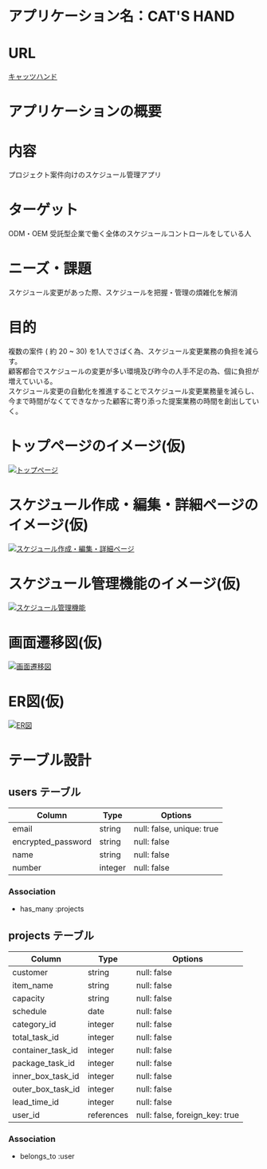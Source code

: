 # アプリケーション名：CAT'S HAND

# URL
[キャッツハンド](https://cathand.onrender.com)

# アプリケーションの概要
# 内容  
プロジェクト案件向けのスケジュール管理アプリ  
# ターゲット  
ODM・OEM 受託型企業で働く全体のスケジュールコントロールをしている人  
# ニーズ・課題  
スケジュール変更があった際、スケジュールを把握・管理の煩雑化を解消  
# 目的  
複数の案件 ( 約 20 ~ 30) を1人でさばく為、スケジュール変更業務の負担を減らす。  
顧客都合でスケジュールの変更が多い環境及び昨今の人手不足の為、個に負担が増えていいる。  
スケジュール変更の自動化を推進することでスケジュール変更業務量を減らし、  
今まで時間がなくてできなかった顧客に寄り添った提案業務の時間を創出していく。

# トップページのイメージ(仮)
[![トップページ](https://i.gyazo.com/17aa21ca78e5d5b00ae1670150a5a202.png)](https://gyazo.com/17aa21ca78e5d5b00ae1670150a5a202)
# スケジュール作成・編集・詳細ページのイメージ(仮)
[![スケジュール作成・編集・詳細ページ](https://i.gyazo.com/802ab72d11798f2bcbd7ba9246a73a15.png)](https://gyazo.com/802ab72d11798f2bcbd7ba9246a73a15)
# スケジュール管理機能のイメージ(仮)
[![スケジュール管理機能](https://i.gyazo.com/e0e37056b17dea4d37b130449003bb6e.png)](https://gyazo.com/e0e37056b17dea4d37b130449003bb6e)
# 画面遷移図(仮)
[![画面遷移図](https://i.gyazo.com/7d7f0ca856d0b9acca90cb78e465ed01.png)](https://gyazo.com/7d7f0ca856d0b9acca90cb78e465ed01)
# ER図(仮)
[![ER図](https://i.gyazo.com/5b0f543e210d80dfe2c087cac3f2bb5c.png)](https://gyazo.com/5b0f543e210d80dfe2c087cac3f2bb5c)

# テーブル設計

## users テーブル

| Column             | Type    | Options     |
| ------------------ | ------- | ----------- |
| email              | string  | null: false, unique: true |
| encrypted_password | string  | null: false |
| name               | string  | null: false |
| number             | integer | null: false |

### Association
- has_many :projects

## projects テーブル

| Column             | Type    | Options     |
| ------------------ | ------- | ----------- |
| customer           | string  | null: false |
| item_name          | string  | null: false |
| capacity           | string  | null: false |
| schedule           | date    | null: false |
| category_id        | integer | null: false |
| total_task_id      | integer | null: false |
| container_task_id  | integer | null: false |
| package_task_id    | integer | null: false |
| inner_box_task_id  | integer | null: false |
| outer_box_task_id  | integer | null: false |
| lead_time_id       | integer | null: false |
| user_id            | references | null: false, foreign_key: true |

### Association
- belongs_to :user

